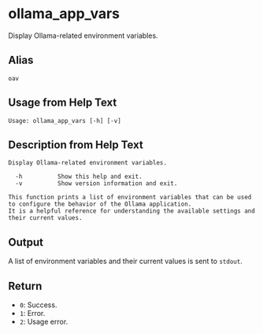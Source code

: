 # ollama_app_vars

Display Ollama-related environment variables.

## Alias

`oav`

## Usage from Help Text
```
Usage: ollama_app_vars [-h] [-v]
```

## Description from Help Text
```
Display Ollama-related environment variables.

  -h          Show this help and exit.
  -v          Show version information and exit.

This function prints a list of environment variables that can be used to configure the behavior of the Ollama application.
It is a helpful reference for understanding the available settings and their current values.
```

## Output
A list of environment variables and their current values is sent to `stdout`.

## Return
* `0`: Success.
* `1`: Error.
* `2`: Usage error.
